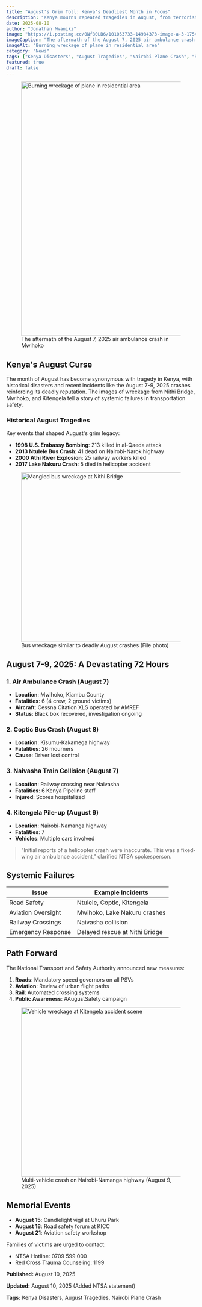 ```yaml
---
title: "August's Grim Toll: Kenya's Deadliest Month in Focus"
description: "Kenya mourns repeated tragedies in August, from terrorist attacks to plane crashes, with recent incidents on August 7-9, 2025 adding to the somber legacy."
date: 2025-08-10
author: "Jonathan Mwaniki"
image: "https://i.postimg.cc/0Nf80LB6/101053733-14984373-image-a-3-1754683575173.jpg"
imageCaption: "The aftermath of the August 7, 2025 air ambulance crash in Mwihoko"
imageAlt: "Burning wreckage of plane in residential area"
category: "News"
tags: ["Kenya Disasters", "August Tragedies", "Nairobi Plane Crash", "Road Safety", "NTSA"]
featured: true
draft: false
---
```


<figure class="featured-image">
  <img 
    src="https://i.postimg.cc/0Nf80LB6/101053733-14984373-image-a-3-1754683575173.jpg" 
    alt="Burning wreckage of plane in residential area"
    loading="lazy"
    width="1200"
    height="675"
  />
  <figcaption>The aftermath of the August 7, 2025 air ambulance crash in Mwihoko</figcaption>
</figure>

<div class="article-content">

## Kenya's August Curse

The month of August has become synonymous with tragedy in Kenya, with historical disasters and recent incidents like the August 7-9, 2025 crashes reinforcing its deadly reputation. The images of wreckage from Nithi Bridge, Mwihoko, and Kitengela tell a story of systemic failures in transportation safety.

### Historical August Tragedies

Key events that shaped August's grim legacy:

- **1998 U.S. Embassy Bombing**: 213 killed in al-Qaeda attack
- **2013 Ntulele Bus Crash**: 41 dead on Nairobi-Narok highway
- **2000 Athi River Explosion**: 25 railway workers killed
- **2017 Lake Nakuru Crash**: 5 died in helicopter accident

<figure class="content-image">
  <img 
    src="https://i.postimg.cc/252DZn1h/nithi-bridge.jpg" 
    alt="Mangled bus wreckage at Nithi Bridge"
    loading="lazy"
    width="800"
    height="450"
  />
  <figcaption>Bus wreckage similar to deadly August crashes (File photo)</figcaption>
</figure>

## August 7-9, 2025: A Devastating 72 Hours

### 1. Air Ambulance Crash (August 7)
- **Location**: Mwihoko, Kiambu County
- **Fatalities**: 6 (4 crew, 2 ground victims)
- **Aircraft**: Cessna Citation XLS operated by AMREF
- **Status**: Black box recovered, investigation ongoing

### 2. Coptic Bus Crash (August 8)
- **Location**: Kisumu-Kakamega highway
- **Fatalities**: 26 mourners
- **Cause**: Driver lost control

### 3. Naivasha Train Collision (August 7)
- **Location**: Railway crossing near Naivasha
- **Fatalities**: 6 Kenya Pipeline staff
- **Injured**: Scores hospitalized

### 4. Kitengela Pile-up (August 9)
- **Location**: Nairobi-Namanga highway
- **Fatalities**: 7
- **Vehicles**: Multiple cars involved

<blockquote class="important-note">
  "Initial reports of a helicopter crash were inaccurate. This was a fixed-wing air ambulance accident," clarified NTSA spokesperson.
</blockquote>

## Systemic Failures

| Issue                | Example Incidents              |
|----------------------|--------------------------------|
| Road Safety          | Ntulele, Coptic, Kitengela     |
| Aviation Oversight   | Mwihoko, Lake Nakuru crashes   |
| Railway Crossings    | Naivasha collision             |
| Emergency Response   | Delayed rescue at Nithi Bridge |

## Path Forward

The National Transport and Safety Authority announced new measures:

1. **Roads**: Mandatory speed governors on all PSVs
2. **Aviation**: Review of urban flight paths
3. **Rail**: Automated crossing systems
4. **Public Awareness**: #AugustSafety campaign

<figure class="content-image">
  <img 
    src="https://i.postimg.cc/VsHkTPLn/AFP-20250807-69244-KP-v1-Mid-Res-Kenya-Aviation-Accident.jpg" 
    alt="Vehicle wreckage at Kitengela accident scene"
    loading="lazy"
    width="800"
    height="450"
  />
  <figcaption>Multi-vehicle crash on Nairobi-Namanga highway (August 9, 2025)</figcaption>
</figure>

## Memorial Events

- **August 15**: Candlelight vigil at Uhuru Park
- **August 18**: Road safety forum at KICC
- **August 21**: Aviation safety workshop

Families of victims are urged to contact:
- NTSA Hotline: 0709 599 000
- Red Cross Trauma Counseling: 1199

<div class="article-meta">
  <p><strong>Published:</strong> August 10, 2025</p>
  <p><strong>Updated:</strong> August 10, 2025 (Added NTSA statement)</p>
  <p><strong>Tags:</strong> Kenya Disasters, August Tragedies, Nairobi Plane Crash</p>
</div>

</div>
